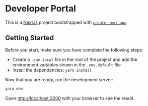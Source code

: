 # Developer Portal

This is a [Next.js](https://nextjs.org/) project bootstrapped with [`create-next-app`](https://github.com/vercel/next.js/tree/canary/packages/create-next-app).

## Getting Started

Before you start, make sure you have complete the following steps:
- Create a `.env.local` file in the root of the project and add the environment variables shown in the `.env.default` file
- Install the dependencies: `yarn install`

Now that you are ready, run the development server:

```bash
yarn dev
```
Open [http://localhost:3000](http://localhost:3000) with your browser to see the result.
